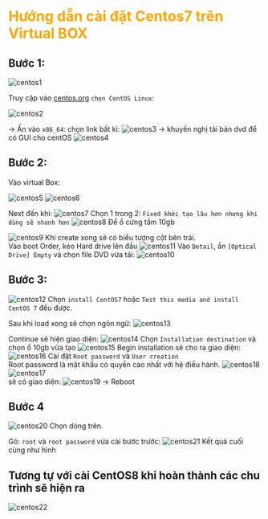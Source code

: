 <h1 style="color:orange">Hướng dẫn cài đặt Centos7 trên Virtual BOX</h1>
<h2>Bước 1:</h2>

![centos1](../img/centos-install/centos1.jpg)

Truy cập vào [centos.org](https://www.centos.org/) `chọn CentOS Linux`:

![centos2](../img/centos-install/centos2.png)

-> Ấn vào `x86_64`: chọn link bất kì:
![centos3](../img/centos-install/centos3.png)
-> khuyến nghị tải bản dvd để có GUI cho centOS
![centos4](../img/centos-install/centos4.png)
<h2>Bước 2:</h2>
Vào virtual Box:

![centos5](../img/centos-install/centos5.png)
![centos6](../img/centos-install/centos6.png)

Next đến khi:
![centos7](../img/centos-install/centos7.png)
Chọn 1 trong 2: `Fixed khởi tạo lâu hơn nhưng khi dùng sẽ nhanh hơn`
![centos8](../img/centos-install/centos8.png)
Để ổ cứng tầm 10gb

![centos9](../img/centos-install/centos9.png)
Khi create xong sẽ có biểu tượng cột bên trái.<br>
Vào boot Order, kéo Hard drive lên đầu
![centos11](../img/centos-install/centos11.png)
Vào `Detail`, ấn `[Optical Drive] Empty` và chọn file DVD vừa tải:
![centos10](../img/centos-install/centos10.png)

<h2>Bước 3:</h2>

![centos12](../img/centos-install/centos12.png)
Chọn `install CentOS7` hoặc `Test this media and install CentOS 7`
đều được.

Sau khi load xong sẽ chọn ngôn ngữ:
![centos13](../img/centos-install/centos13.png)

Continue sẽ hiện giao diện:
![centos14](../img/centos-install/centos14.png)
Chọn `Installation destination` và chọn ổ 10gb vừa tạo
![centos15](../img/centos-install/centos15.png)
Begin installation sẽ cho ra giao diện:
![centos16](../img/centos-install/centos16.png)
Cài đặt `Root password` và `User creation`<br>
Root password là mật khẩu có quyền cao nhất với hệ điều hành.
![centos18](../img/centos-install/centos18.png)
![centos17](../img/centos-install/centos17.png)<br> sẽ có giao diện:
![centos19](../img/centos-install/centos19.png)
-> Reboot

<h2>Bước 4</h2>

![centos20](../img/centos-install/centos20.png)
Chọn dòng trên.

Gõ: `root` và `root password` vừa cài bước trước:
![centos21](../img/centos-install/centos21.png)
Kết quả cuối cùng như hình

<h2>Tương tự với cài CentOS8 khi hoàn thành các chu trình sẽ hiện ra</h2>

![centos22](../img/centos-install/centos22.png)